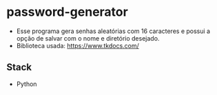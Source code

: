 # password-generator

- Esse programa gera senhas aleatórias com 16 caracteres e possui a opção de salvar com o nome e diretório desejado.
- Biblioteca usada: <a target="_blank">https://www.tkdocs.com/<a>

## Stack
- Python
